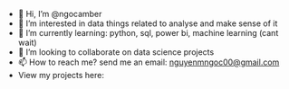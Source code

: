 - 👋 Hi, I’m @ngocamber
- 👀 I’m interested in data things related to analyse and make sense of it
- 🌱 I’m currently learning: python, sql, power bi, machine learning (cant wait)
- 💞️ I’m looking to collaborate on data science projects
- 📫 How to reach me? send me an email: nguyenmngoc00@gmail.com
- View my projects here:
<!---
ngocamber/ngocamber is a ✨ special ✨ repository because its `README.md` (this file) appears on your GitHub profile.
You can click the Preview link to take a look at your changes.
--->
